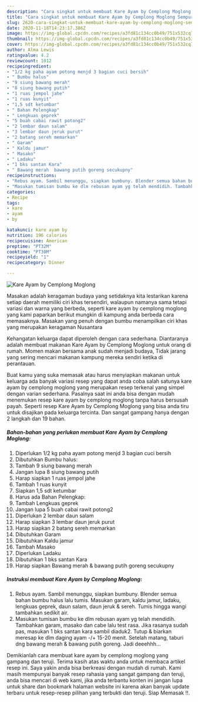 ```yaml
---
description: "Cara singkat untuk membuat Kare Ayam by Cemplong Moglong Sempurna"
title: "Cara singkat untuk membuat Kare Ayam by Cemplong Moglong Sempurna"
slug: 2620-cara-singkat-untuk-membuat-kare-ayam-by-cemplong-moglong-sempurna
date: 2020-11-18T14:23:17.386Z
image: https://img-global.cpcdn.com/recipes/a3fd81c134cc0b49/751x532cq70/kare-ayam-by-cemplong-moglong-foto-resep-utama.jpg
thumbnail: https://img-global.cpcdn.com/recipes/a3fd81c134cc0b49/751x532cq70/kare-ayam-by-cemplong-moglong-foto-resep-utama.jpg
cover: https://img-global.cpcdn.com/recipes/a3fd81c134cc0b49/751x532cq70/kare-ayam-by-cemplong-moglong-foto-resep-utama.jpg
author: Alma Lewis
ratingvalue: 4.2
reviewcount: 1012
recipeingredient:
- "1/2 kg paha ayam potong menjd 3 bagian cuci bersih"
- " Bumbu halus"
- "9 siung bawang merah"
- "8 siung bawang putih"
- "1 ruas jempol jahe"
- "1 ruas kunyit"
- "1,5 sdt ketumbar"
- " Bahan Pelengkap"
- " Lengkuas geprek"
- "5 buah cabai rawit potong2"
- "2 lembar daun salam"
- "3 lembar daun jeruk purut"
- "2 batang sereh memarkan"
- " Garam"
- " Kaldu jamur"
- " Masako"
- " Ladaku"
- "1 bks santan Kara"
- " Bawang merah  bawang putih goreng secukupny"
recipeinstructions:
- "Rebus ayam. Sambil menunggu, siapkan bumbuny. Blender semua bahan bumbu halus lalu tumis. Masukan garam, kaldu jamur, ladaku, lengkuas geprek, daun salam, daun jeruk &amp; sereh. Tumis hingga wangi tambahkan sedikit air."
- "Masukan tumisan bumbu ke dlm rebusan ayam yg telah mendidih. Tambahkan garam, masako dan cabe lalu test rasa. Jika rasanya sudah pas, masukan 1 bks santan kara sambil diaduk2. Tutup &amp; biarkan meresap ke dlm daging ayam -/+ 15-20 menit. Setelah matang, taburi dng bawang merah &amp; bawang putih goreng. Jadi deeehhh..."
categories:
- Recipe
tags:
- kare
- ayam
- by

katakunci: kare ayam by 
nutrition: 196 calories
recipecuisine: American
preptime: "PT32M"
cooktime: "PT30M"
recipeyield: "1"
recipecategory: Dinner

---
```



![Kare Ayam by Cemplong Moglong](https://img-global.cpcdn.com/recipes/a3fd81c134cc0b49/751x532cq70/kare-ayam-by-cemplong-moglong-foto-resep-utama.jpg)

Masakan adalah keragaman budaya yang setidaknya kita lestarikan karena setiap daerah memiliki ciri khas tersendiri, walaupun namanya sama tetapi variasi dan warna yang berbeda, seperti kare ayam by cemplong moglong yang kami paparkan berikut mungkin di kampung anda berbeda cara memasaknya. Masakan yang penuh dengan bumbu menampilkan ciri khas yang merupakan keragaman Nusantara



Kehangatan keluarga dapat diperoleh dengan cara sederhana. Diantaranya adalah membuat makanan Kare Ayam by Cemplong Moglong untuk orang di rumah. Momen makan bersama anak sudah menjadi budaya, Tidak jarang yang sering mencari makanan kampung mereka sendiri ketika di perantauan.

Buat kamu yang suka memasak atau harus menyiapkan makanan untuk keluarga ada banyak variasi resep yang dapat anda coba salah satunya kare ayam by cemplong moglong yang merupakan resep terkenal yang simpel dengan varian sederhana. Pasalnya saat ini anda bisa dengan mudah menemukan resep kare ayam by cemplong moglong tanpa harus bersusah payah.
Seperti resep Kare Ayam by Cemplong Moglong yang bisa anda tiru untuk disajikan pada keluarga tercinta. Dan sangat gampang hanya dengan 2 langkah dan 19 bahan.


<!--inarticleads1-->

##### Bahan-bahan yang perlukan membuat Kare Ayam by Cemplong Moglong:

1. Diperlukan 1/2 kg paha ayam potong menjd 3 bagian cuci bersih
1. Dibutuhkan  Bumbu halus:
1. Tambah 9 siung bawang merah
1. Jangan lupa 8 siung bawang putih
1. Harap siapkan 1 ruas jempol jahe
1. Tambah 1 ruas kunyit
1. Siapkan 1,5 sdt ketumbar
1. Harus ada  Bahan Pelengkap:
1. Tambah  Lengkuas geprek
1. Jangan lupa 5 buah cabai rawit potong2
1. Diperlukan 2 lembar daun salam
1. Harap siapkan 3 lembar daun jeruk purut
1. Harap siapkan 2 batang sereh memarkan
1. Dibutuhkan  Garam
1. Dibutuhkan  Kaldu jamur
1. Tambah  Masako
1. Diperlukan  Ladaku
1. Dibutuhkan 1 bks santan Kara
1. Harap siapkan  Bawang merah &amp; bawang putih goreng secukupny




<!--inarticleads2-->

##### Instruksi membuat  Kare Ayam by Cemplong Moglong:

1. Rebus ayam. Sambil menunggu, siapkan bumbuny. Blender semua bahan bumbu halus lalu tumis. Masukan garam, kaldu jamur, ladaku, lengkuas geprek, daun salam, daun jeruk &amp; sereh. Tumis hingga wangi tambahkan sedikit air.
1. Masukan tumisan bumbu ke dlm rebusan ayam yg telah mendidih. Tambahkan garam, masako dan cabe lalu test rasa. Jika rasanya sudah pas, masukan 1 bks santan kara sambil diaduk2. Tutup &amp; biarkan meresap ke dlm daging ayam -/+ 15-20 menit. Setelah matang, taburi dng bawang merah &amp; bawang putih goreng. Jadi deeehhh...




Demikianlah cara membuat kare ayam by cemplong moglong yang gampang dan teruji. Terima kasih atas waktu anda untuk membaca artikel resep ini. Saya yakin anda bisa berkreasi dengan mudah di rumah. Kami masih mempunyai banyak resep rahasia yang sangat gampang dan teruji, anda bisa mencari di web kami, jika anda terbantu konten ini jangan lupa untuk share dan bookmark halaman website ini karena akan banyak update terbaru untuk resep-resep pilihan yang terbukti dan teruji. Siap Memasak !!. 
